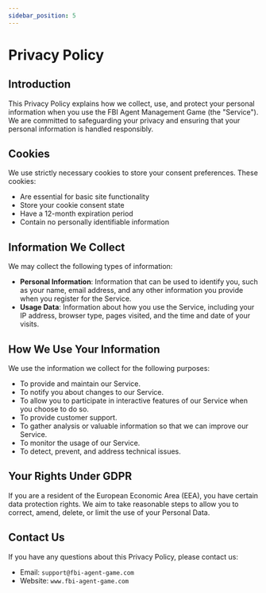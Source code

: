 ```yaml
---
sidebar_position: 5
---
```


# Privacy Policy

## Introduction

This Privacy Policy explains how we collect, use, and protect your personal information when you use the FBI Agent Management Game (the "Service"). We are committed to safeguarding your privacy and ensuring that your personal information is handled responsibly.

## Cookies

We use strictly necessary cookies to store your consent preferences. These cookies:

- Are essential for basic site functionality
- Store your cookie consent state
- Have a 12-month expiration period
- Contain no personally identifiable information

## Information We Collect

We may collect the following types of information:

- **Personal Information**: Information that can be used to identify you, such as your name, email address, and any other information you provide when you register for the Service.
- **Usage Data**: Information about how you use the Service, including your IP address, browser type, pages visited, and the time and date of your visits.

## How We Use Your Information

We use the information we collect for the following purposes:

- To provide and maintain our Service.
- To notify you about changes to our Service.
- To allow you to participate in interactive features of our Service when you choose to do so.
- To provide customer support.
- To gather analysis or valuable information so that we can improve our Service.
- To monitor the usage of our Service.
- To detect, prevent, and address technical issues.

## Your Rights Under GDPR

If you are a resident of the European Economic Area (EEA), you have certain data protection rights. We aim to take reasonable steps to allow you to correct, amend, delete, or limit the use of your Personal Data.

## Contact Us

If you have any questions about this Privacy Policy, please contact us:

- Email: `support@fbi-agent-game.com`
- Website: `www.fbi-agent-game.com`